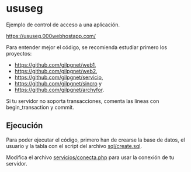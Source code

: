 # ususeg
Ejemplo de control de acceso a una aplicación.

https://ususeg.000webhostapp.com/

Para entender mejor el código, se recomienda estudiar primero los proyectos:
- https://github.com/gilpgnet/web1,
- https://github.com/gilpgnet/web2,
- https://github.com/gilpgnet/servicio,
- https://github.com/gilpgnet/sincro y
- https://github.com/gilpgnet/archyfor.

Si tu servidor no soporta transacciones, comenta las líneas con
begin_transaction y commit.

## Ejecución
Para poder ejecutar el código, primero han de crearse la base de datos, el usuario y la tabla con el script del archivo
[sql/create.sql](/sql/create.sql).

Modifica el archivo [servicios/conecta.php](/servicios/conecta.php) para usar la conexión de tu servidor.
